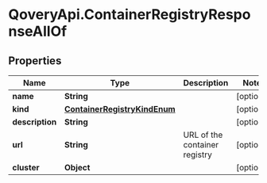 # QoveryApi.ContainerRegistryResponseAllOf

## Properties

Name | Type | Description | Notes
------------ | ------------- | ------------- | -------------
**name** | **String** |  | [optional] 
**kind** | [**ContainerRegistryKindEnum**](ContainerRegistryKindEnum.md) |  | [optional] 
**description** | **String** |  | [optional] 
**url** | **String** | URL of the container registry | [optional] 
**cluster** | **Object** |  | [optional] 


